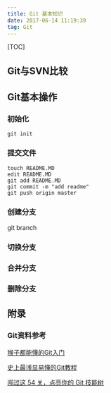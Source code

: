 ```yaml
---
title: Git 基本知识
date: 2017-06-14 11:19:39
tag: Git
---
```

[TOC]
## Git与SVN比较

## Git基本操作
### 初始化
```
git init
```
### 提交文件
```
touch README.MD
edit README.MD
git add README.MD
git commit -m "add readme"
git push origin master
```
### 创建分支

git branch 

### 切换分支

### 合并分支

### 删除分支

## 附录
### Git资料参考
[猴子都能懂的Git入门](http://backlogtool.com/git-guide/cn/)

[史上最浅显易懂的Git教程](http://www.liaoxuefeng.com/wiki/0013739516305929606dd18361248578c67b8067c8c017b000)

[闯过这 54 关，点亮你的 Git 技能树](https://github.com/Gazler/githug)

